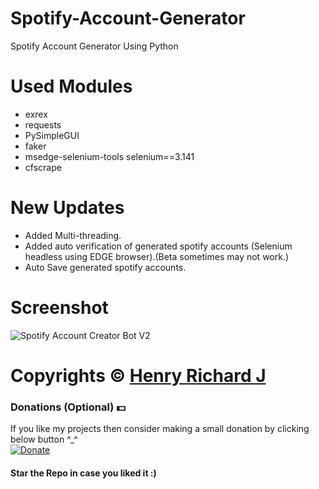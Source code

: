 # Spotify-Account-Generator
Spotify Account Generator Using Python

# Used Modules
* exrex
* requests
* PySimpleGUI
* faker
* msedge-selenium-tools selenium==3.141
* cfscrape

# New Updates
* Added Multi-threading.
* Added auto verification of generated spotify accounts (Selenium headless using EDGE browser).(Beta sometimes may not work.)
* Auto Save generated spotify accounts.

# Screenshot
![Spotify Account Creator Bot V2](https://user-images.githubusercontent.com/68910039/95672729-e21b5300-0bc0-11eb-9c73-d8bed0a9618d.png)

# Copyrights © [Henry Richard J](https://github.com/henry-richard7)

### Donations (Optional) 💵
If you like my projects then consider making a small donation by clicking below button ^_^
<br/>
[![Donate](https://img.shields.io/badge/Donate-PayPal-blue.svg)](https://www.paypal.com/paypalme/henryrics)

#### Star the Repo in case you liked it :)
